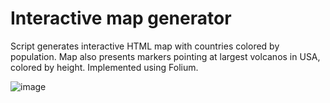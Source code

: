 # Interactive map generator

Script generates interactive HTML map with countries colored by population. Map also presents markers pointing at largest volcanos in USA, colored by height. Implemented using Folium. 

![image](https://user-images.githubusercontent.com/108872549/179266865-f2113e07-10a7-43e9-a65d-9ca86cd3714d.png)
